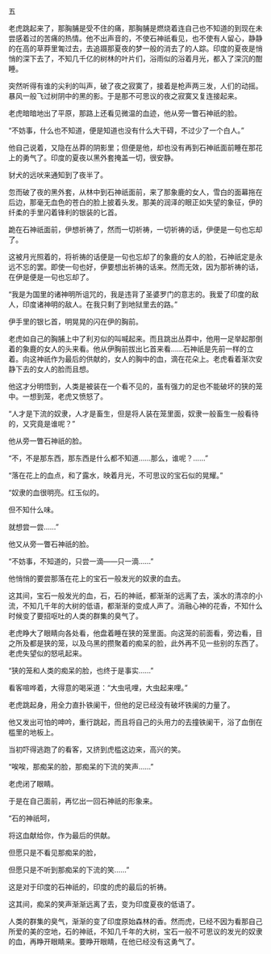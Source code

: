 五

  

老虎跳起来了，那胸脯是受不住的痛，那胸脯是燃烧着连自己也不知道的到现在未尝感着过的苦痛的热情。他不出声音的，不使石神祇看见，也不使有人留心，静静的在高的草莽里匍过去，去追蹑那夏夜的梦一般的消去了的人踪。印度的夏夜是悄悄的深下去了，不知几千亿的树林的叶片们，浴雨似的浴着月光，都入了深沉的酣睡。

突然听得有谁的尖利的叫声，破了夜之寂寞了，接着是枪声两三发，人们的动摇。暴风一般飞过树阴中的黑的影。于是那不可思议的夜之寂寞又复连接起来。

老虎暗暗地出了平原，那路上还看见微温的血迹，他从旁一瞥石神祇的脸。

“不妨事，什么也不知道，便是知道也没有什么大干碍，不过少了一个白人。”

他自己说着，又隐在丛莽的阴影里；但便是他，却也没有再到石神祇面前睡在那花上的勇气了。印度的夏夜以黑外套掩盖一切，很安静。

豺犬的远吠来通知到了夜半了。

忽而破了夜的黑外套，从林中到石神祇面前，来了那象鹿的女人，雪白的面幕拖在后边，那毫无血色的苍白的脸上披着头发。那美的润泽的眼正如失望的象征，伊的纤柔的手里闪着锋利的银装的匕首。

跪在石神祇面前，伊想祈祷了，然而一切祈祷，一切祈祷的话，伊便是一句也忘却了。

这被月光照着的，将祈祷的话便是一句也忘却了的象鹿的女人的脸，石神祇定是永远不忘的罢。即使一句也好，伊要想出祈祷的话来。然而无效，因为那祈祷的话，在伊是便是一句也忘却了。

“我是为国里的诸神明所诅咒的，我是违背了圣婆罗门的意志的。我爱了印度的敌人，印度诸神明的敌人。在我只剩了到地狱里去的路。”

伊手里的银匕首，明晃晃的闪在伊的胸前。

老虎如自己的胸脯上中了利刃似的叫喊起来。而且跳出丛莽中，他用一足举起那倒着的象鹿的女人的头来看。他从伊胸前拔出匕首来看……石神祇是先前一样的立着。向这神祇作为最后的供献的，女人的胸中的血，滴在花朵上。老虎看着渐次安静下去的女人的脸而且想。

他这才分明悟到，人类是被装在一个看不见的，虽有强力的足也不能破坏的狭的笼中。一想到笼，老虎又愤怒了。

“人才是下流的奴隶，人才是畜生，但是将人装在笼里面，奴隶一般畜生一般看待的，又究竟是谁呢？”

他从旁一瞥石神祇的脸。

“不，不是那东西，那东西是什么都不知道……那么，谁呢？……”

“落在花上的血点，和了露水，映着月光，不可思议的宝石似的晃耀。”

“奴隶的血很明亮。红玉似的。

但不知什么味。

就想尝一尝……”

他又从旁一瞥石神祇的脸。

“不妨事，不知道的，只尝一滴——只一滴……”

他悄悄的要尝那落在花上的宝石一般发光的奴隶的血去。

这其间，宝石一般发光的血，石，石的神祇，都渐渐的远离了去，溪水的清凉的小流，不知几千年的大树的低语，都渐渐的变成人声了。消融心神的花香，不知什么时候变了要招呕吐的人类的群集的臭气了。

老虎睁大了眼睛向各处看，他盘着睡在狭的笼里面。向这笼的前面看，旁边看，目之所及都是狭的笼，以及乌黑的攒聚着的痴呆的脸，此外再不见一些别的东西了。老虎失望似的怒吼起来。

“狭的笼和人类的痴呆的脸，也终于是事实……”

看客喧哗着，大得意的喝采道：“大虫吼哩，大虫起来哩。”

老虎跳起身，用全力直扑铁阑干，但他的足已经没有破坏铁阑的力量了。

他又发出可怕的呻吟，重行跳起，而且将自己的头用力的去撞铁阑干，浴了血倒在槛里的地板上。

当初吓得逃跑了的看客，又挤到虎槛这边来，高兴的笑。

“唉唉，那痴呆的脸，那痴呆的下流的笑声……”

老虎闭了眼睛。

于是在自己面前，再忆出一回石神祇的形象来。

“石的神祇呵，

将这血献给你，作为最后的供献。

但愿只是不看见那痴呆的脸，

但愿只是不听到那痴呆的下流的笑……”

这是对于印度的石神祇的，印度的虎的最后的祈祷。

这其间，痴呆的笑声渐渐远离了去，变为印度夏夜的低语了。

人类的群集的臭气，渐渐的变了印度原始森林的香。然而虎，已经不因为看那自己所爱的美的空地，石的神祇，不知几千年的大树，宝石一般不可思议的发光的奴隶的血，再睁开眼睛来。要睁开眼睛，在他已经没有这勇气了。